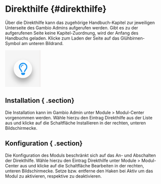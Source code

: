 # Direkthilfe {#direkthilfe}

Über die Direkthilfe kann das zugehörige Handbuch-Kapitel zur jeweiligen Unterseite des Gambio Admins aufgerufen werden. Gibt es zu der aufgerufenen Seite keine Kapitel-Zuordnung, wird der Anfang des Handbuchs geladen. Klicke zum Laden der Seite auf das Glühbirnen-Symbol am unteren Bildrand.

![](Bilder/direkthilfe/20190410_006.png "Glühbirnen-Symbol zum Aufruf des Handbuchs")

## Installation { .section}

Die Installation kann im Gambio Admin unter Module \> Modul-Center vorgenommen werden. Wähle hierzu den Eintrag Direkthilfe aus der Liste aus und klicke auf die Schaltfläche Installieren in der rechten, unteren Bildschirmecke.

## Konfiguration { .section}

Die Konfiguration des Moduls beschränkt sich auf das An- und Abschalten der Direkthilfe. Wähle hierzu den Eintrag Direkthilfe unter Module \> Modul-Center aus und klicke auf die Schaltfläche Bearbeiten in der rechten, unteren Bildschirmecke. Setze bzw. entferne den Haken bei Aktiv um das Modul zu aktivieren, respektive zu deaktivieren.



